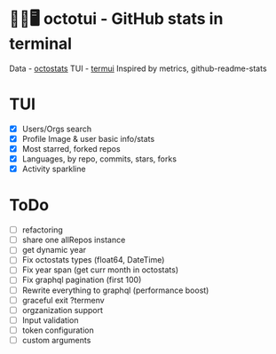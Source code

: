# 🐙🐱🖥️ octotui - GitHub stats in terminal
Data -  <a href="https://github.com/irevenko/octostats">octostats</a> 
TUI - <a href="https://github.com/gizak/termui">termui</a> 
Inspired by metrics, github-readme-stats

# TUI
- [x] Users/Orgs search
- [x] Profile Image & user basic info/stats
- [x] Most starred, forked repos
- [x] Languages, by repo, commits, stars, forks
- [x] Activity sparkline

# ToDo
- [ ] refactoring
- [ ] share one allRepos instance
- [ ] get dynamic year
- [ ] Fix octostats types (float64, DateTime)
- [ ] Fix year span (get curr month in octostats)
- [ ] Fix graphql pagination (first 100)
- [ ] Rewrite everything to graphql (performance boost)
- [ ] graceful exit ?termenv
- [ ] orgzanization support
- [ ] Input validation
- [ ] token configuration
- [ ] custom arguments
